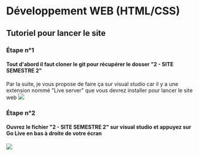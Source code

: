 # Développement WEB (HTML/CSS)

## Tutoriel pour lancer le site

### Étape n°1

#### Tout d'abord il faut cloner le git pour récupérer le dosser "2 - SITE SEMESTRE 2"
Par la suite, je vous propose de faire ça sur visual studio car il y a une extension nommé "Live server" que vous devrez installer pour lancer le site web
![](https://github.com/KoThek64/Projets_Mattys_Lachaise/blob/main/1%20-%20D%C3%A9veloppement%20WEB/2%20-%20SITE%20SEMESTRE%202/assets/Image%20git/Capture_Live_Server.png)

### Étape n°2

#### Ouvrez le fichier "2 - SITE SEMESTRE 2" sur visual studio et appuyez sur **Go Live** en bas à droite de votre écran
![](https://github.com/KoThek64/Projets_Mattys_Lachaise/blob/main/1%20-%20D%C3%A9veloppement%20WEB/2%20-%20SITE%20SEMESTRE%202/assets/Image%20git/Capture_Go_Live.png)
